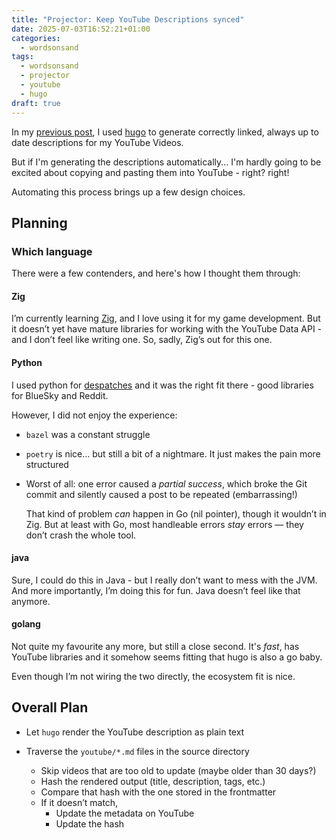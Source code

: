 ```yaml
---
title: "Projector: Keep YouTube Descriptions synced"
date: 2025-07-03T16:52:21+01:00
categories:
  - wordsonsand
tags:
  - wordsonsand
  - projector
  - youtube
  - hugo
draft: true
---
```


In my [previous post](./projector-hugo.md), I used [hugo](https://gohugo.io/) to
generate correctly linked, always up to date descriptions for my YouTube Videos.

But if I'm generating the descriptions automatically... I'm hardly going to be
excited about copying and pasting them into YouTube - right? right!

Automating this process brings up a few design choices.

## Planning

### Which language

There were a few contenders, and here's how I thought them through:

#### Zig

I’m currently learning [Zig](https://ziglang.org/), and I love using it for my
game development. But it doesn’t yet have mature libraries for working with the
YouTube Data API - and I don’t feel like writing one. So, sadly, Zig’s out for
this one.

#### Python

I used python for [despatches](./despatches.md) and it was the right fit there -
good libraries for BlueSky and Reddit.

However, I did not enjoy the experience:

- `bazel` was a constant struggle
- `poetry` is nice… but still a bit of a nightmare. It just makes the pain more
  structured
- Worst of all: one error caused a _partial success_, which broke the Git commit
  and silently caused a post to be repeated (embarrassing!)

  That kind of problem _can_ happen in Go (nil pointer), though it wouldn’t in
  Zig. But at least with Go, most handleable errors _stay_ errors — they don’t
  crash the whole tool.

#### java

Sure, I could do this in Java - but I really don’t want to mess with the JVM.
And more importantly, I’m doing this for fun. Java doesn’t feel like that
anymore.

#### golang

Not quite my favourite any more, but still a close second. It's _fast_, has
YouTube libraries and it somehow seems fitting that hugo is also a go baby.

Even though I’m not wiring the two directly, the ecosystem fit is nice.

## Overall Plan

- Let `hugo` render the YouTube description as plain text
- Traverse the `youtube/*.md` files in the source directory

  - Skip videos that are too old to update (maybe older than 30 days?)
  - Hash the rendered output (title, description, tags, etc.)
  - Compare that hash with the one stored in the frontmatter
  - If it doesn’t match,
    - Update the metadata on YouTube
    - Update the hash
